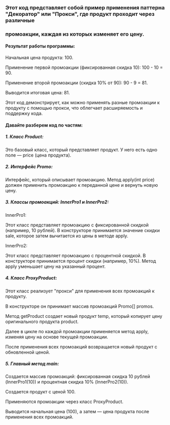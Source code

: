 ### Этот код представляет собой пример применения паттерна "Декоратор" или "Прокси", где продукт проходит через различные
### промоакции, каждая из которых изменяет его цену.

#### Результат работы программы:

Начальная цена продукта: 100.

Применение первой промоакции (фиксированная скидка 10): 100 - 10 = 90.

Применение второй промоакции (скидка 10% от 90): 90 - 9 = 81.

Выводится итоговая цена: 81.

Этот код демонстрирует, как можно применять разные промоакции к продукту с помощью прокси, что облегчает расширяемость и
поддержку кода.

#### Давайте разберем код по частям:

##### 1. Класс Product:

Это базовый класс, который представляет продукт. У него есть одно поле — price (цена продукта).

##### 2. Интерфейс Promo:

Интерфейс, который описывает промоакцию. Метод apply(int price) должен применить промоакцию к переданной цене и вернуть
новую цену.

##### 3. Классы промоакций: InnerPro1 и InnerPro2:

InnerPro1:

Этот класс представляет промоакцию с фиксированной скидкой (например, 10 рублей). В конструкторе принимается значение
скидки sale, которое затем вычитается из цены в методе apply.

InnerPro2:

Этот класс представляет промоакцию с процентной скидкой. В конструкторе принимается процент скидки (например, 10%).
Метод apply уменьшает цену на указанный процент.

##### 4. Класс ProxyProduct:

Этот класс реализует "прокси" для применения всех промоакций к продукту.

В конструкторе он принимает массив промоакций Promo[] promos.

Метод getProduct создает новый продукт temp, который копирует цену оригинального продукта product.

Далее в цикле по каждой промоакции применяется метод apply, изменяя цену на основе текущей промоакции.

После применения всех промоакций возвращается новый продукт с обновленной ценой.

##### 5. Главный метод main:

Создается массив промоакций: фиксированная скидка 10 рублей (InnerPro1(10)) и процентная скидка 10% (InnerPro2(10)).

Создается продукт с ценой 100.

Применяются промоакции через класс ProxyProduct.

Выводится начальная цена (100), а затем — цена продукта после применения всех промоакций.